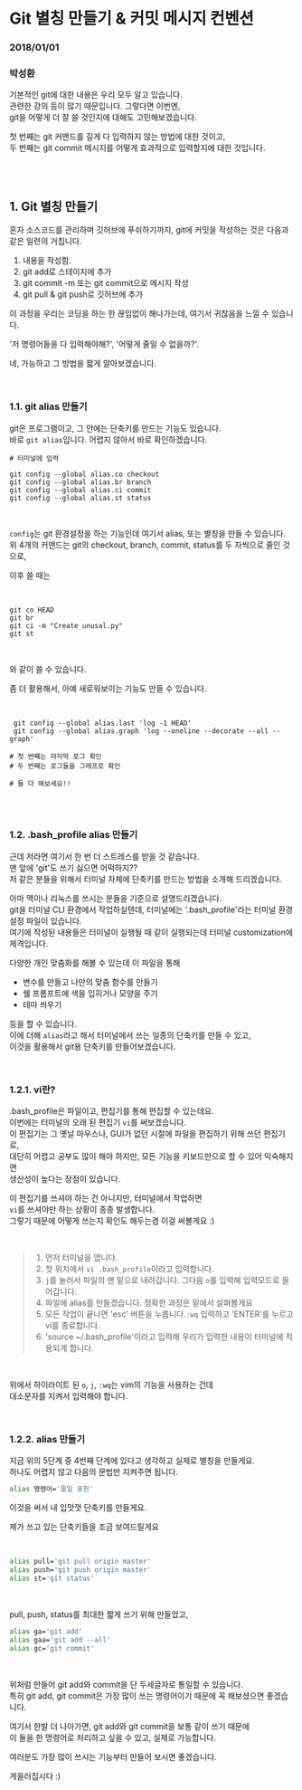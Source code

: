 # Git 별칭 만들기 & 커밋 메시지 컨벤션

### 2018/01/01
### 박성환

기본적인 git에 대한 내용은 우리 모두 알고 있습니다.  
관련한 강의 등이 많기 때문입니다. 그렇다면 이번엔,  
git을 어떻게 더 잘 쓸 것인지에 대해도 고민해보겠습니다.  

첫 번째는 git 커맨드를 길게 다 입력하지 않는 방법에 대한 것이고,    
두 번째는 git commit 메시지를 어떻게 효과적으로 입력할지에 대한 것입니다.  


<br>
<br>

## 1. Git 별칭 만들기

혼자 소스코드를 관리하며 깃허브에 푸쉬하기까지, 
git에 커밋을 작성하는 것은 다음과 같은 일련의 거칩니다.  

1. 내용을 작성함.  
2. git add로 스테이지에 추가
3. git commit -m 또는 git commit으로 메시지 작성
4. git pull & git push로 깃허브에 추가

이 과정을 우리는 코딩을 하는 한 끊임없이 해나가는데, 여기서 귀찮음을 느낄 수 있습니다.  

'저 명령어들을 다 입력해야해?', '어떻게 줄일 수 없을까?'.  

네, 가능하고 그 방법을 짧게 알아보겠습니다.   

<br>

### 1.1. git alias 만들기
git은 프로그램이고, 그 안에는 단축키를 만드는 기능도 있습니다.  
바로 `git alias`입니다.  어렵지 않아서 바로 확인하겠습니다.  


```git
# 터미널에 입력

git config --global alias.co checkout
git config --global alias.br branch
git config --global alias.ci commit
git config --global alias.st status 
```

<br>

`config`는 git 환경설정을 하는 기능인데 여기서 alias, 또는 별칭을 만들 수 있습니다.  
위 4개의 커맨드는 git의 checkout, branch, commit, status를 두 자씩으로 줄인 것으로,  

이후 쓸 때는

<br>

```git
git co HEAD
git br
git ci -m "Create unusal.py"
git st
```

<br>

와 같이 쓸 수 있습니다.  

좀 더 활용해서, 아예 새로워보이는 기능도 만들 수 있습니다.

<br>


```git
 git config --global alias.last 'log -1 HEAD'
 git config --global alias.graph 'log --oneline --decorate --all --graph'

# 첫 번째는 마지막 로그 확인
# 두 번째는 로그들을 그래프로 확인

# 둘 다 해보세요!!
```

<br><br>

### 1.2. .bash\_profile alias 만들기
근데 저라면 여기서 한 번 더 스트레스를 받을 것 같습니다.  
맨 앞에 'git'도 쓰기 싫으면 어떡하지??  
저 같은 분들을 위해서 터미널 자체에 단축키를 만드는 방법을 소개해 드리겠습니다.  


아마 맥이나 리눅스를 쓰시는 분들을 기준으로 설명드리겠습니다.  
git을 터미널 CLI 환경에서 작업하실텐데, 터미널에는 '.bash\_profile'라는 터미널 환경설정 파일이 있습니다.  
여기에 작성된 내용들은 터미널이 실행될 때 같이 실행되는데 터미널 customization에 제격입니다.  

다양한 개인 맞춤화를 해볼 수 있는데 이 파일을 통해
* 변수를 만들고 나만의 맞춤 함수를 만들기
* 쉘 프롬프트에 색을 입히거나 모양을 주기
* 테마 씌우기

등을 할 수 있습니다.  
이에 더해 `alias`라고 해서 터미널에서 쓰는 일종의 단축키를 만들 수 있고,  
이것을 활용해서 git용 단축키를 만들어보겠습니다.  

<br>

### 1.2.1. vi란?

.bash\_profile은 파일이고, 편집기를 통해 편집할 수 있는데요.  
이번에는 터미널의 오래 된 편집기 `vi`를 써보겠습니다.  
이 편집기는 그 옛날 마우스나, GUI가 없던 시절에 파일을 편집하기 위해 쓰던 편집기로,  
대단히 어렵고 공부도 많이 해야 하지만, 모든 기능을 키보드만으로 할 수 있어 익숙해지면  
생산성이 높다는 장점이 있습니다.  


이 편집기를 쓰셔야 하는 건 아니지만, 터미널에서 작업하면  
`vi`를 쓰셔야만 하는 상황이 종종 발생합니다.  
그렇기 때문에 어떻게 쓰는지 확인도 해두는겸 이걸 써볼게요 :)

<br>

> 1. 먼저 터미널을 엽니다.
> 2. 첫 위치에서 `vi .bash_profile`이라고 입력합니다.
> 3. `j`를 눌러서 파일의 맨 밑으로 내려갑니다. 그다음 `o`를 입력해 입력모드로 들어갑니다.
> 4. 파일에 alias를 만들겠습니다. 정확한 과정은 밑에서 살펴볼게요
> 5. 모든 작업이 끝나면 'esc' 버튼을 누릅니다.`:wq` 입력하고 'ENTER'를 누르고 vi를 종료합니다.
> 6. 'source ~/.bash\_profile'이라고 입력해 우리가 입력한 내용이 터미널에 적용되게 합니다.

<br>

위에서 하이라이트 된 `o`, `j`, `:wq`는 vim의 기능을 사용하는 건데  
대소문자를 지켜서 입력해야 합니다.

<br>


### 1.2.2. alias 만들기
지금 위의 5단계 중 4번째 단계에 있다고 생각하고 실제로 별칭을 만들게요.  
하나도 어렵지 않고 다음의 문법만 지켜주면 됩니다.

```sh
alias 명령어='줄일 표현'
```

이것을 써서 내 입맛껏 단축키를 만들게요.  

제가 쓰고 있는 단축키들을 조금 보여드릴게요

<br>

```sh
alias pull='git pull origin master'
alias push='git push origin master'
alias st='git status'
```

<br>

pull, push, status를 최대한 짧게 쓰기 위해 만들었고,  


```sh
alias ga='git add'
alias gaa='git add --all'
alias gc='git commit'
```

<br>

위처럼 만들어 git add와 commit을 단 두세글자로 통일할 수 있습니다.  
특히 git add, git commit은 가장 많이 쓰는 명령어이기 때문에 꼭 해보셨으면 좋겠습니다.  

여기서 한발 더 나아가면, git add와 git commit을 보통 같이 쓰기 때문에  
이 둘을 한 명령어로 처리하고 싶을 수 있고, 실제로 가능합니다.  
 

여러분도 가장 많이 쓰시는 기능부터 만들어 보시면 좋겠습니다.  

게을러집시다 :)
